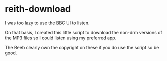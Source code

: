 # reith-download
I was too lazy to use the BBC UI to listen.

On that basis, I created this little script to download the non-drm versions of the MP3 files so I could listen using my preferred app. 

The Beeb clearly own the copyright on these if you do use the script so be good.
